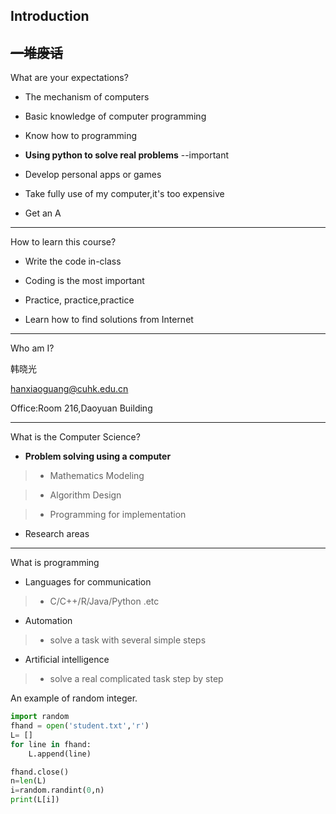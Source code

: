 ## Introduction
~~一堆废话~~
---
 What are your expectations?

+ The mechanism of computers

+ Basic knowledge of computer programming

+ Know how to programming

+ **Using python to solve real problems** --important

+ Develop personal apps or games

+ Take fully use of my computer,it's too expensive

+ Get an A
---
How to learn this course?

+ Write the code in-class

+ Coding is the most important

+ Practice, practice,practice

+ Learn how to find solutions from Internet
---
Who am I?

韩晓光

hanxiaoguang@cuhk.edu.cn

Office:Room 216,Daoyuan Building

---

What is the Computer Science?

+ **Problem solving using a computer**

>- Mathematics Modeling

>- Algorithm Design

>- Programming for implementation

+ Research areas
---
What is programming

+ Languages for communication
>+ C/C++/R/Java/Python .etc

+ Automation
>+ solve a task with several simple steps

+ Artificial intelligence
>+ solve a real complicated task step by step

An example of random integer.
```python
import random
fhand = open('student.txt','r')
L= []
for line in fhand:
    L.append(line)

fhand.close()
n=len(L)
i=random.randint(0,n)
print(L[i])
```